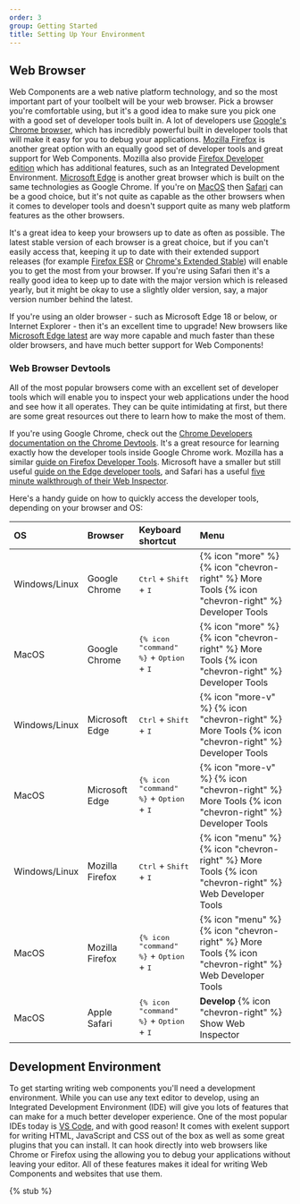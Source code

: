 ```yaml
---
order: 3
group: Getting Started
title: Setting Up Your Environment
---
```


## Web Browser

Web Components are a web native platform technology, and so the most important part of your toolbelt will be your web
browser. Pick a browser you're comfortable using, but it's a good idea to make sure you pick one with a good set of
developer tools built in. A lot of developers use [Google's Chrome browser][chrome], which has incredibly powerful built in
developer tools that will make it easy for you to debug your applications. [Mozilla Firefox][firefox] is another great
option with an equally good set of developer tools and great support for Web Components. Mozilla also provide [Firefox
Developer edition][firefox-dev] which has additional features, such as an Integrated Development Environment. [Microsoft
Edge][edge] is another great browser which is built on the same technologies as Google Chrome. If you're on
[MacOS][macos] then [Safari][safari] can be a good choice, but it's not quite as capable as the other browsers when it
comes to developer tools and doesn't support quite as many web platform features as the other browsers.

It's a great idea to keep your browsers up to date as often as possible. The latest stable version of each browser is a
great choice, but if you can't easily access that, keeping it up to date with their extended support releases (for
example [Firefox ESR][firefox-esr] or [Chrome's Extended Stable][chrome-esr]) will enable you to get the most from your
browser. If you're using Safari then it's a really good idea to keep up to date with the major version which is released
yearly, but it might be okay to use a slightly older version, say, a major version number behind the latest.

If you're using an older browser - such as Microsoft Edge 18 or below, or Internet Explorer - then it's an excellent
time to upgrade! New browsers like [Microsoft Edge latest][edge] are way more capable and much faster than these older
browsers, and have much better support for Web Components!

[chrome]: https://www.google.com/chrome/
[firefox]: https://www.mozilla.org/en-GB/firefox/new/
[firefox-dev]: https://www.mozilla.org/en-GB/firefox/developer/
[edge]: https://www.microsoft.com/en-us/edge?form=MA13FJ
[macos]: https://support.apple.com/en-gb/macos
[safari]: https://www.apple.com/uk/safari/
[firefox-esr]: https://www.mozilla.org/en-GB/firefox/enterprise/
[chrome-esr]: https://support.google.com/chrome/a/answer/9027636?hl=en

### Web Browser Devtools

All of the most popular browsers come with an excellent set of developer tools which will enable you to inspect your web
applications under the hood and see how it all operates. They can be quite intimidating at first, but there are some
great resources out there to learn how to make the most of them.

If you're using Google Chrome, check out the [Chrome Developers documentation on the Chrome Devtools][chrome-devtools].
It's a great resource for learning exactly how the developer tools inside Google Chrome work. Mozilla has a similar
[guide on Firefox Developer Tools][firefox-devtools]. Microsoft have a smaller but still useful [guide on the Edge
developer tools][edge-devtools], and Safari has a useful [five minute walkthrough of their Web
Inspector][safari-devtools].

Here's a handy guide on how to quickly access the developer tools, depending on your browser and OS:

[chrome-devtools]: https://developer.chrome.com/docs/devtools/
[firefox-devtools]: https://firefox-dev.tools/
[edge-devtools]: https://learn.microsoft.com/en-us/microsoft-edge/devtools-guide-chromium/overview
[safari-devtools]: https://developer.apple.com/videos/play/tech-talks/401/

| OS            | Browser         | Keyboard shortcut                                 | Menu                                                 |
| :------------ | :-------------- | :------------------------------------------------ | :--------------------------------------------------- |
| Windows/Linux | Google Chrome   | <kbd>Ctrl</kbd> + <kbd>Shift</kbd> + <kbd>I</kbd> | {% icon "more" %} {% icon "chevron-right" %} More Tools {% icon "chevron-right" %} Developer Tools     |
| MacOS         | Google Chrome   | <kbd>{% icon "command" %}</kbd> + <kbd>Option</kbd> + <kbd>I</kbd> | {% icon "more" %} {% icon "chevron-right" %} More Tools {% icon "chevron-right" %} Developer Tools     |
| Windows/Linux | Microsoft Edge  | <kbd>Ctrl</kbd> + <kbd>Shift</kbd> + <kbd>I</kbd> | {% icon "more-v" %} {% icon "chevron-right" %} More Tools {% icon "chevron-right" %} Developer Tools   |
| MacOS         | Microsoft Edge  | <kbd>{% icon "command" %}</kbd> + <kbd>Option</kbd> + <kbd>I</kbd> | {% icon "more-v" %} {% icon "chevron-right" %} More Tools {% icon "chevron-right" %} Developer Tools   |
| Windows/Linux | Mozilla Firefox | <kbd>Ctrl</kbd> + <kbd>Shift</kbd> + <kbd>I</kbd> | {% icon "menu" %} {% icon "chevron-right" %} More Tools {% icon "chevron-right" %} Web Developer Tools |
| MacOS         | Mozilla Firefox | <kbd>{% icon "command" %}</kbd> + <kbd>Option</kbd> + <kbd>I</kbd> | {% icon "menu" %} {% icon "chevron-right" %} More Tools {% icon "chevron-right" %} Web Developer Tools |
| MacOS         | Apple Safari    | <kbd>{% icon "command" %}</kbd> + <kbd>Option</kbd> + <kbd>I</kbd> | <strong>Develop</strong> {% icon "chevron-right" %} Show Web Inspector        |

## Development Environment

To get starting writing web components you'll need a development environment. While you can use any text editor to develop, using an Integrated Development Environment (IDE) will give you lots of features that can make for a much better developer experience. One of the most popular IDEs today is [VS
Code][vscode], and with good reason! It comes with exelent support for writing HTML, JavaScript and CSS out of the box
as well as some great plugins that you can install. It can hook directly into web browsers like Chrome or Firefox using the  allowing you to debug your applications without leaving your editor. All of these features makes it ideal for writing Web Components and websites that use
them. 

[vscode]: https://code.visualstudio.com/.

{% stub %}
